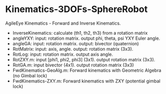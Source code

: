 # Kinematics-3DOFs-SphereRobot
AgileEye Kinematics - Forward and Inverse Kinematics. 
- InverseKinematics: calculate (th1, th2, th3) from a rotation matrix
- angleYXY: input: rotation matrix. output phi, theta, psi YXY Euler angle. 
- angleGA: input: rotation matrix. output: bivector (quaternion)
- RotMatrix: input: axis, angle. output: rotation matrix (3x3). 
- RotLog: input: rotation matrix. output axis angle. 
- RotZXY.m: input [phi1, phi2, phi3] (3x1). output rotation matrix (3x3).  
- RotGA.m: input bivector (4x1). output rotation matrix (3x3)
- FwdKinematics-GeoAlg.m: Forward kinematics with Geometric Algebra (no Gimbal lock)
- FwdKinematics-ZXY.m: Forward kinematics with ZXY (potential gimbal lock)
